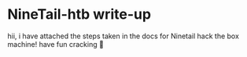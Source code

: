 # NineTail-htb write-up

hii, i have attached the steps taken in the docs for Ninetail hack the box machine! have fun cracking 💯
